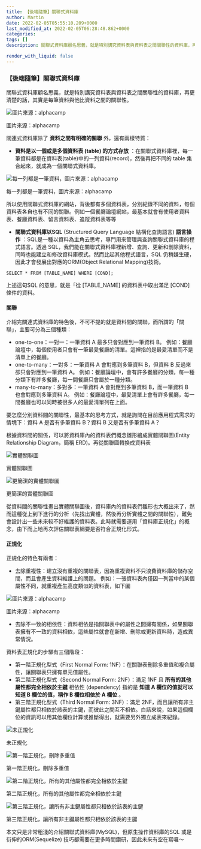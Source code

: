 ```yaml
---
title: 【後端隨筆】關聯式資料庫
author: Martin
date: 2022-02-05T05:55:10.209+0000
last_modified_at: 2022-02-05T06:28:48.862+0000
categories: 
tags: []
description: 關聯式資料庫顧名思義，就是特別講究資料表與資料表之間關聯性的資料庫，再更清楚的話，其實是每筆資料與他比資料之間的關聯性。

render_with_liquid: false
---
```


### 【後端隨筆】關聯式資料庫

關聯式資料庫顧名思義，就是特別講究資料表與資料表之間關聯性的資料庫，再更清楚的話，其實是每筆資料與他比資料之間的關聯性。


![圖片來源：alphacamp](/assets/7cd3e45b38c4/1*-T8AKGc8C0_TuXdO6Qon_Q.png)

圖片來源：alphacamp

關連式資料庫除了 **資料之間有明確的關聯** 外，還有兩樣特質：
- **資料是以一個或是多個資料表 \(table\) 的方式存放** ：在關聯式資料庫裡，每一筆資料都是在資料表\(table\)中的一列資料\(record\)，然後再把不同的 table 集合起來，就成為一個關聯式資料庫。



![每一列都是一筆資料，圖片來源：alphacamp](/assets/7cd3e45b38c4/1*CBv021KPmKrsWU_qG90z0Q.png)

每一列都是一筆資料，圖片來源：alphacamp

所以使用關聯式資料庫的網站，背後都有多個資料表，分別紀錄不同的資料，每個資料表各自也有不同的關聯。例如一個餐廳論壇網站，最基本就會有使用者資料表、餐廳資料表、留言資料表、追蹤資料表等等
- **關聯式資料庫以SQL** \(Structured Query Language 結構化查詢語言\) **語言操作** ：SQL是一種以資料為主角去思考，專門用來管理與查詢關聯式資料庫的程式語言。透過 SQL，我們能在關聯式資料庫裡新增、查詢、更新和刪除資料，同時也能建立和修改資料庫模式。然而比起其他程式語言，SQL 仍稍嫌生硬，因此才會發展出對應的ORM\(Object Relational Mapping\)技術。

```
SELECT * FROM [TABLE_NAME] WHERE [COND];
```

上述這句SQL 的意思，就是「從 \[TABLE\_NAME\] 的資料表中取出滿足 \[COND\] 條件的資料。
#### 關聯

介紹完關連式資料庫的特色後，不可不提的就是資料間的關聯，而所謂的「關聯」，主要可分為三個種類：
- one\-to\-one：一對一：一筆資料 A 最多只會對應到一筆資料 B。
例如：餐廳論壇中，每個使用者只會有一筆最愛餐廳的清單。這裡指的是最愛清單而不是清單上的餐廳。
- one\-to\-many：一對多：一筆資料 A 會對應到多筆資料 B，但資料 B 反過來卻只會對應到一筆資料 A。
例如：餐廳論壇中，會有許多餐廳的分類，每一種分類下有許多餐廳，每一間餐廳只會屬於一種分類。
- many\-to\-many：多對多：一筆資料 A 會對應到多筆資料 B，而一筆資料 B 也會對應到多筆資料 A。
例如：餐廳論壇中，最愛清單上會有許多餐廳，每一間餐廳也可以同時被很多人的最愛清單列在上面。


要怎麼分別資料間的關聯性，最基本的思考方式，就是詢問在目前應用程式需求的情境下：資料 A 是否有多筆資料 B？資料 B 又是否有多筆資料 A？

根據資料間的關係，可以將資料庫內的資料表們概念雛形繪成實體關聯圖\(Entity Relationship Diagram，簡稱 ERD\)。再從關聯圖轉換成資料表


![實體關聯圖](/assets/7cd3e45b38c4/1*_ghYFme_uQLkfQGlCe8f_w.jpeg)

實體關聯圖


![更簡潔的實體關聯圖](/assets/7cd3e45b38c4/1*G-CD1gadGsjPLHYdpPuLzQ.jpeg)

更簡潔的實體關聯圖

從資料間的關聯性畫出實體關聯圖後，資料庫內的資料表們雛形也大概出來了，然而這種從上到下進行的分析（先找出實體，然後再分析實體之間的關聯性），難免會設計出一些未來較不好維護的資料表。此時就需要運用「資料庫正規化」的概念，由下而上地再次評估關聯表綱要是否符合正規化形式。
#### 正規化

正規化的特色有兩者：
- 去除重複性：建立沒有重複的關聯表，因為重複資料不只浪費資料庫的儲存空間，而且會產生資料維護上的問題。
例如：一張資料表內僅因一列當中的某個屬性不同，就重複產生高度類似的資料表，如下圖



![圖片來源：alphacamp](/assets/7cd3e45b38c4/1*uKYj2hQoVsHYlWYgqdS2Tg.png)

圖片來源：alphacamp
- 去除不一致的相依性：資料相依是指關聯表中的屬性之間擁有關係，如果關聯表擁有不一致的資料相依，這些屬性就會在新增、刪除或更新資料時，造成異常情況。


資料表正規化的步驟有三個階段：
- 第一階正規化型式（First Normal Form: 1NF）：在關聯表刪除多重值和複合屬性，讓關聯表只擁有單元值屬性。
- 第二階正規化型式（Second Normal Form: 2NF）：滿足 1NF 且 **所有的其他屬性都完全相依於主鍵** 
相依性 \(dependency\) 指的是 **知道 A 欄位的值就可以知道 B 欄位的值，稱作 B 欄位相依於 A 欄位** 。
- 第三階正規化型式（Third Normal Form: 3NF）：滿足 2NF，而且讓所有非主鍵屬性都只相依於該表的主鍵，而彼此之間互不相依。白話來說，如果這個欄位的資訊可以用其他欄位計算或推斷得出，就需要另外獨立成表來紀錄。



![未正規化](/assets/7cd3e45b38c4/1*TnaYusaF_Y1jCf4aJooxow.png)

未正規化


![第一階正規化，刪除多重值](/assets/7cd3e45b38c4/1*_TPoCIqlRod6FedKceqEgg.png)

第一階正規化，刪除多重值


![第二階正規化，所有的其他屬性都完全相依於主鍵](/assets/7cd3e45b38c4/1*VOKZEEgdztlgrF1sIOE-Aw.png)

第二階正規化，所有的其他屬性都完全相依於主鍵


![第三階正規化，讓所有非主鍵屬性都只相依於該表的主鍵](/assets/7cd3e45b38c4/1*vaea3z8Kz2ylio04FC8_Zw.png)

第三階正規化，讓所有非主鍵屬性都只相依於該表的主鍵

本文只是非常粗淺的介紹關聯式資料庫\(MySQL\)，但原生操作資料庫的SQL 或是衍伸的ORM\(Sequelize\) 技巧都需要在更多時間鑽研，因此未來有空在寫囉～




